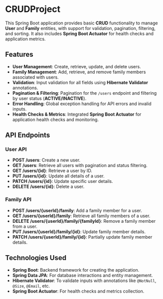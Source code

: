 # CRUDProject

This Spring Boot application provides basic **CRUD** functionality to manage **User** and **Family** entities, with support for validation, pagination, filtering, and sorting. It also includes **Spring Boot Actuator** for health checks and application metrics.

## Features

- **User Management**: Create, retrieve, update, and delete users.
- **Family Management**: Add, retrieve, and remove family members associated with users.
- **Validation**: Input validation for all fields using **Hibernate Validator** annotations.
- **Pagination & Filtering**: Pagination for the `/users` endpoint and filtering by user status (**ACTIVE/INACTIVE**).
- **Error Handling**: Global exception handling for API errors and invalid inputs.
- **Health Checks & Metrics**: Integrated **Spring Boot Actuator** for application health checks and monitoring.

## API Endpoints

### User API

- **POST /users**: Create a new user.
- **GET /users**: Retrieve all users with pagination and status filtering.
- **GET /users/{id}**: Retrieve a user by ID.
- **PUT /users/{id}**: Update all details of a user.
- **PATCH /users/{id}**: Update specific user details.
- **DELETE /users/{id}**: Delete a user.

### Family API

- **POST /users/{userId}/family**: Add a family member for a user.
- **GET /users/{userId}/family**: Retrieve all family members of a user.
- **DELETE /users/{userId}/family/{familyId}**: Remove a family member from a user.
- **PUT /users/{userId}/family/{id}**: Update family member details.
- **PATCH /users/{userId}/family/{id}**: Partially update family member details.

## Technologies Used

- **Spring Boot**: Backend framework for creating the application.
- **Spring Data JPA**: For database interactions and entity management.
- **Hibernate Validator**: To validate inputs with annotations like `@NotNull`, `@Size`, `@Email`, etc.
- **Spring Boot Actuator**: For health checks and metrics collection.

